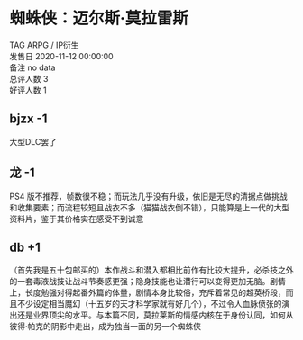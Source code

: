 



# 蜘蛛侠：迈尔斯·莫拉雷斯
  
TAG ARPG / IP衍生  
发售日 2020-11-12 00:00:00  
备注 no data  
总评人数 3  
好评人数 1
## bjzx -1


大型DLC罢了
## 龙 -1


PS4 版不推荐，帧数很不稳；而玩法几乎没有升级，依旧是无尽的清据点做挑战和收集要素；而流程较短且战衣不多（猫猫战衣倒不错），只能算是上一代的大型资料片，鉴于其价格实在感受不到诚意
## db +1


（首先我是五十包邮买的）本作战斗和潜入都相比前作有比较大提升，必杀技之外的一套毒液战技让战斗节奏感更强；隐身技能也让潜行可以变得更加无脑。剧情上，长度勉强对得起番外篇的体量，剧情本身比较俗，充斥着常见的超英桥段，而且不少设定相当魔幻（十五岁的天才科学家就有好几个），不过令人血脉偾张的演出还是业界顶尖的水平。与本篇不同，莫拉莱斯的情感内核在于身份认同，如何从彼得·帕克的阴影中走出，成为独当一面的另一个蜘蛛侠